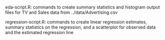 eda-script.R: commands to create summary statistics and histogram output files for 
			  TV and Sales data from ../data/Advertising.csv

regression-script.R: commands to create linear regression estimates, summary 
					 statistics on the regression, and a scatterplot for observed
					 data and the estimated regression line